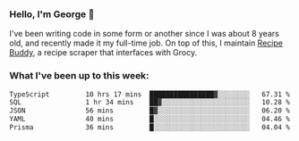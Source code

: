 ### Hello, I'm George 👋

I've been writing code in some form or another since I was about 8 years old, and recently made it my full-time job. On top of this, I maintain [Recipe Buddy](https://github.com/georgegebbett/recipe-buddy), a recipe scraper that interfaces with Grocy.  

<!--
**georgegebbett/georgegebbett** is a ✨ _special_ ✨ repository because its `README.md` (this file) appears on your GitHub profile.

Here are some ideas to get you started:

- 🔭 I’m currently working on ...
- 🌱 I’m currently learning ...
- 👯 I’m looking to collaborate on ...
- 🤔 I’m looking for help with ...
- 💬 Ask me about ...
- 📫 How to reach me: ...
- 😄 Pronouns: ...
- ⚡ Fun fact: ...
-->

### What I've been up to this week:
<!--START_SECTION:waka-->

```txt
TypeScript         10 hrs 17 mins  ████████████████▓░░░░░░░░   67.31 %
SQL                1 hr 34 mins    ██▓░░░░░░░░░░░░░░░░░░░░░░   10.28 %
JSON               56 mins         █▓░░░░░░░░░░░░░░░░░░░░░░░   06.20 %
YAML               40 mins         █░░░░░░░░░░░░░░░░░░░░░░░░   04.46 %
Prisma             36 mins         █░░░░░░░░░░░░░░░░░░░░░░░░   04.04 %
```

<!--END_SECTION:waka-->
